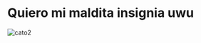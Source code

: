 # Quiero mi maldita insignia uwu
![cato2](https://user-images.githubusercontent.com/55964635/118741497-bdf1b580-b824-11eb-9018-746e4f5be3b3.gif)
